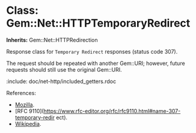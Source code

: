# Class: Gem::Net::HTTPTemporaryRedirect
**Inherits:** Gem::Net::HTTPRedirection
    

Response class for `Temporary Redirect` responses (status code 307).

The request should be repeated with another Gem::URI; however, future requests
should still use the original Gem::URI.

:include: doc/net-http/included_getters.rdoc

References:

*   [Mozilla](https://developer.mozilla.org/en-US/docs/Web/HTTP/Status/307).
*   [RFC
    9110](https://www.rfc-editor.org/rfc/rfc9110.html#name-307-temporary-redir
    ect).
*   [Wikipedia](https://en.wikipedia.org/wiki/List_of_HTTP_status_codes#307).



